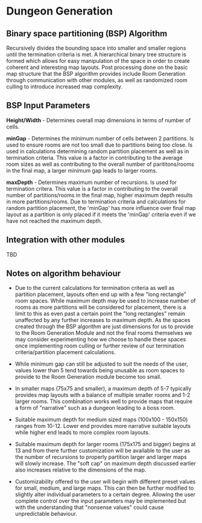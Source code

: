 # Dungeon Generation

## Binary space partitioning (BSP) Algorithm
Recursively divides the bounding space into smaller and smaller regions until the termination criteria is met. A hierarchical binary tree structure is formed which allows for easy manipulation of the space in order to create coherent and interesting map layouts. Post processing done on the basic map structure that the BSP algorithm provides include Room Generation through communication with other modules, as well as randomized room culling to introduce increased map complexity. 

## BSP Input Parameters

**Height/Width** - Determines overall map dimensions in terms of number of cells.

**minGap** - Determines the minimum number of cells between 2 partitions. Is used to ensure rooms are not too small due to partitions being too close. Is used in calculations determining random partition placement as well as in termination criteria. This value is a factor in contributing to the average room sizes as well as contributing to the overall number of parititons/rooms in the final map, a larger minimum gap leads to larger rooms.

**maxDepth** - Determines maximum number of recursions. Is used for termination critera. This value is a factor in contributing to the overall number of partitions/rooms in the final map, higher maximum depth results in more partitions/rooms. Due to termination criteria and calculations for random partition placement, the 'minGap' has more influence over final map layout as a partition is only placed if it meets the 'minGap' criteria even if we have not reached the maximum depth.

## Integration with other modules
TBD

## Notes on algorithm behaviour
    
- Due to the current calculations for termination criteria as well as partition placement, layouts often end up with a few "long rectangle" room spaces. While maximum depth may be used to increase number of rooms as more partitions will be considered for placement, there is a limit to this as even past a certain point the "long rectangles" remain unaffected by any further increases to maximum depth. As the spaces created through the BSP algorithm are just dimensions for us to provide to the Room Generation Module and not the final rooms themselves we may consider experimenting how we choose to handle these spaces once implementing room culling or further review of our termination criteria/partition placement calculations.

- While minimum gap can still be adjusted to suit the needs of the user, values lower than 5 tend towards being unusable as room spaces to provide to the Room Generation module become too small.

- In smaller maps (75x75 and smaller), a maximum depth of 5-7 typically provides map layouts with a balance of multiple smaller rooms and 1-2 larger rooms. This combination works well to provide maps that require a form of "narrative" such as a dungeon leading to a boss room. 

- Suitable maximum depth for medium sized maps (100x100 - 150x150) ranges from 10-12. Lower end provides more narrative suitable layouts while higher end leads to more complex room layouts.

- Suitable maximum depth for larger rooms (175x175 and bigger) begins at 13 and from there further customization will be available to the user as the number of recursions to properly partition larger and larger maps will slowly increase. The "soft cap" on maximum depth discussed earlier also increases relative to the dimensions of the map. 

- Customizability offered to the user will begin with different preset values for small, medium, and large maps. This can then be further modified to slightly alter individual parameters to a certain degree. Allowing the user complete control over the input parameters may be implemented but with the understanding that "nonsense values" could cause unpredictable behaviour.